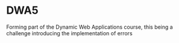 # DWA5
 Forming part of the Dynamic Web Applications course, this being a challenge introducing the implementation of errors